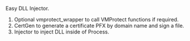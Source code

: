 Easy DLL Injector.
1) Optional vmprotect_wrapper to call VMProtect functions if required.
2) CertGen to generate a certificate PFX by domain name and sign a file.
3) Injector to inject DLL inside of Process.
